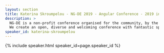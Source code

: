 ```yaml
---
layout: section
title: Katerina Skroumpelou - NG-DE 2019 - Angular Conference - 2019 in Berlin
description: >
  NG-DE is a non-profit conference organised for the community, by the community.
  We create an open, diverse and welcoming conference with fantastic speakers and a warm and friendly environment. 
speaker_id: katerina-skroumpelou
---
```


{% include speaker.html speaker_id=page.speaker_id %}
